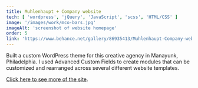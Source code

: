 ```yaml
---
title: Muhlenhaupt + Company website
tech: [ 'wordpress', 'jQuery', 'JavaScript', 'scss', 'HTML/CSS' ]
image: '/images/work/mco-bars.jpg'
imageAlt: 'screenshot of website homepage'
order: 5
link: 'https://www.behance.net/gallery/86935413/Muhlenhaupt-Company-website'
---
```


Built a custom WordPress theme for this creative agency in Manayunk, Philadelphia. I used Advanced Custom Fields to create modules that can be customized and rearranged across several different website templates.

[Click here to see more of the site](https://www.behance.net/gallery/86935413/Muhlenhaupt-Company-website).